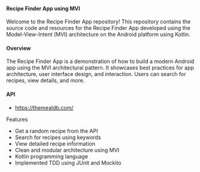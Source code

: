 #### Recipe Finder App using MVI


Welcome to the Recipe Finder App repository! This repository contains the source code and resources for the Recipe Finder App developed using the Model-View-Intent (MVI) architecture on the Android platform using Kotlin.

####  Overview
The Recipe Finder App is a demonstration of how to build a modern Android app using the MVI architectural pattern. It showcases best practices for app architecture, user interface design, and interaction. Users can search for recipes, view details, and more.

 #### API
- https://themealdb.com/

 Features
- Get a random recipe from the API
- Search for recipes using keywords
- View detailed recipe information
- Clean and modular architecture using MVI
- Kotlin programming language
- Implemented TDD using JUnit and Mockito
